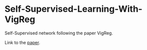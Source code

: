 # Self-Supervised-Learning-With-VigReg
Self-Supervised network following the paper VigReg.

Link to the [paper](https://arxiv.org/pdf/2105.04906.pdf).
